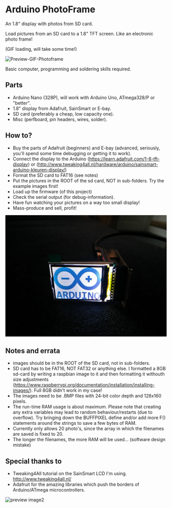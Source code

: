 # Arduino PhotoFrame
An 1.8" display with photos from SD card.

Load pictures from an SD card to a 1.8" TFT screen.
Like an electronic photo frame!

(GIF loading, will take some time!)

![Preview-GIF-Photoframe](https://github.com/Paul-Ver/Arduino_PhotoFrame/blob/master/Preview/gifPreview.gif)

Basic computer, programming and soldering skills required.

## Parts
- Arduino Nano (328P), will work with Arduino Uno, ATmega328/P or "better".
- 1.8" display from Adafruit, SainSmart or E-bay.
- SD card (preferably a cheap, low capacity one).
- Misc (perfboard, pin headers, wires, solder).

## How to?
- Buy the parts of Adafruit (beginners) and E-bay (advanced, seriously, you'll spend some time debugging or getting it to work).
- Connect the display to the Arduino (https://learn.adafruit.com/1-8-tft-display) or (http://www.tweaking4all.nl/hardware/arduino/sainsmart-arduino-kleuren-display/)
- Format the SD card to FAT16 (see notes)
- Put the pictures in the ROOT of the sd card, NOT in sub-folders. Try the example images first!
- Load up the firmware (of this project)
- Check the serial output (for debug-information).
- Have fun watching your pictures on a way too small display!
- Mass-produce and sell, profit!

![preview image](https://github.com/Paul-Ver/Arduino_PhotoFrame/blob/master/Preview/IMG_20160426_192340.jpg)

## Notes and errata
- images should be in the ROOT of the SD card, not in sub-folders.
- SD card has to be FAT16, NOT FAT32 or anything else. I formatted a 8GB sd-card by writing a raspbian image to it and then formatting it withouth size adjustments (https://www.raspberrypi.org/documentation/installation/installing-images/). Full 8GB didn't work in my case!
- The images need to be .BMP files with 24-bit color depth and 128x160 pixels.
- The run-time RAM usage is about maximum. Please note that creating any extra variables may lead to random behaviour/restarts (due to overflow). Try bringing down the BUFFPIXEL define and/or add more F() statements around the strings to save a few bytes of RAM.
- Currently only allows 20 photo's, since the array in which the filenames are saved is fixed to 20.
- The longer the filenames, the more RAM will be used... (software design mistake)

## Special thanks to
- Tweaking4All tutorial on the SainSmart LCD I'm using. http://www.tweaking4all.nl/
- Adafruit for the amazing libraries which push the borders of Arduino/ATmega microcontrollers.

![preview image2](https://github.com/Paul-Ver/Arduino_PhotoFrame/blob/master/Preview/IMG_20160426_192314.jpg)
